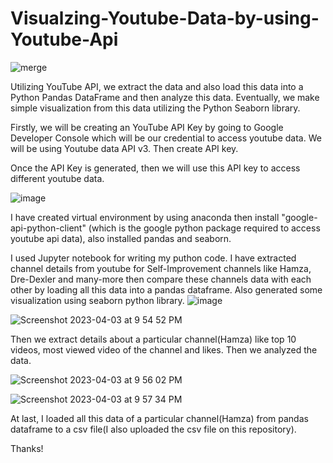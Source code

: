 # Visualzing-Youtube-Data-by-using-Youtube-Api
![merge](https://user-images.githubusercontent.com/100124377/229527362-ad15f7ca-329a-4409-a5d6-4627adbd916a.jpeg)

 Utilizing YouTube API, we extract the data and  also load this data into a Python Pandas DataFrame and then analyze this data. Eventually, we  make simple visualization from this data  utilizing the Python Seaborn library. 

Firstly, we will be creating an YouTube API Key by going to Google Developer Console which will be our credential to access youtube data. We will be using Youtube data API v3. Then create API key.

Once the API Key is generated, then we will use this API key to access different youtube data. 

![image](https://user-images.githubusercontent.com/100124377/229520259-99b75320-0cb9-47e6-b931-9f0df3499ec2.png)

I have created virtual environment by using anaconda then install "google-api-python-client" (which is the google python package required to access youtube api data), also installed pandas and seaborn.

I used Jupyter notebook for writing my puthon code. I have extracted channel details from youtube for Self-Improvement channels like Hamza, Dre-Dexler and many-more then compare these channels data with each other by loading all this data into a pandas dataframe. Also generated some visualization using seaborn python library.
![image](https://user-images.githubusercontent.com/100124377/229523493-4bbdee30-338e-4144-9204-6b9bed189fe2.png)

![Screenshot 2023-04-03 at 9 54 52 PM](https://user-images.githubusercontent.com/100124377/229570944-8ab0bcf1-daac-41da-b957-fd7565a7fe0e.png)

Then we extract details about a particular channel(Hamza) like top 10 videos, most viewed video of the channel and likes. Then we analyzed the data.

![Screenshot 2023-04-03 at 9 56 02 PM](https://user-images.githubusercontent.com/100124377/229571030-32459e6b-9cb1-4372-b659-806f8d71962b.png)

![Screenshot 2023-04-03 at 9 57 34 PM](https://user-images.githubusercontent.com/100124377/229571074-dd0ad41c-b015-4dfa-a49d-0269fbdeb5e4.png)


At last, I loaded all this data of a particular channel(Hamza) from pandas dataframe to a csv file(I also uploaded the csv file on this repository).



Thanks!

